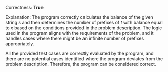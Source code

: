 Correctness: **True**

Explanation: 
The program correctly calculates the balance of the given string $s$ and then determines the number of prefixes of $t$ with balance equal to $x$ based on the conditions provided in the problem description. The logic used in the program aligns with the requirements of the problem, and it handles cases where there might be an infinite number of prefixes appropriately. 

All the provided test cases are correctly evaluated by the program, and there are no potential cases identified where the program deviates from the problem description. Therefore, the program can be considered correct.